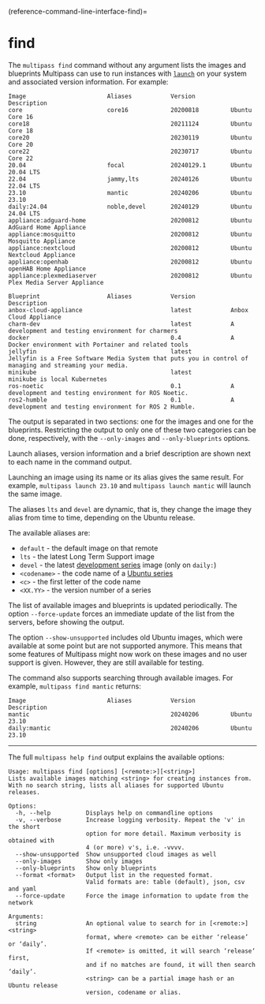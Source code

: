 (reference-command-line-interface-find)=
# find

The `multipass find` command without any argument lists the images and blueprints Multipass can use to run instances with [`launch`](/reference/command-line-interface/launch) on your system and associated version information. For example:

```{code-block} text
Image                       Aliases           Version          Description
core                        core16            20200818         Ubuntu Core 16
core18                                        20211124         Ubuntu Core 18
core20                                        20230119         Ubuntu Core 20
core22                                        20230717         Ubuntu Core 22
20.04                       focal             20240129.1       Ubuntu 20.04 LTS
22.04                       jammy,lts         20240126         Ubuntu 22.04 LTS
23.10                       mantic            20240206         Ubuntu 23.10
daily:24.04                 noble,devel       20240129         Ubuntu 24.04 LTS
appliance:adguard-home                        20200812         Ubuntu AdGuard Home Appliance
appliance:mosquitto                           20200812         Ubuntu Mosquitto Appliance
appliance:nextcloud                           20200812         Ubuntu Nextcloud Appliance
appliance:openhab                             20200812         Ubuntu openHAB Home Appliance
appliance:plexmediaserver                     20200812         Ubuntu Plex Media Server Appliance

Blueprint                   Aliases           Version          Description
anbox-cloud-appliance                         latest           Anbox Cloud Appliance
charm-dev                                     latest           A development and testing environment for charmers
docker                                        0.4              A Docker environment with Portainer and related tools
jellyfin                                      latest           Jellyfin is a Free Software Media System that puts you in control of managing and streaming your media.
minikube                                      latest           minikube is local Kubernetes
ros-noetic                                    0.1              A development and testing environment for ROS Noetic.
ros2-humble                                   0.1              A development and testing environment for ROS 2 Humble.
```

The output is separated in two sections: one for the images and one for the blueprints. Restricting the output to only one of these two categories can be done, respectively, with the `--only-images` and `--only-blueprints` options.

Launch aliases, version information and a brief description are shown next to each name in the command output.

Launching an image using its name or its alias gives the same result. For example, `multipass launch 23.10`  and  `multipass launch mantic` will launch the same image.

The aliases `lts` and `devel` are dynamic, that is, they change the image they alias from time to time, depending on the Ubuntu release.

The available aliases are:
- `default` - the default image on that remote
- `lts` - the latest Long Term Support image
- `devel` - the latest [development series](https://launchpad.net/ubuntu/devel) image (only on `daily:`)
- `<codename>` - the code name of a [Ubuntu series](https://launchpad.net/ubuntu/+series)
- `<c>` - the first letter of the code name
- `<XX.YY>` - the version number of a series

The list of available images and blueprints is updated periodically. The option `--force-update` forces an immediate update of the list from the servers, before showing the output.

The option `--show-unsupported` includes old Ubuntu images, which were available at some point but are not supported anymore. This means that some features of Multipass might now work on these images and no user support is given. However, they are still available for testing.

The command also supports searching through available images. For example, `multipass find mantic`  returns:

```{code-block} text
Image                       Aliases           Version          Description
mantic                                        20240206         Ubuntu 23.10
daily:mantic                                  20240206         Ubuntu 23.10
```

---

The full `multipass help find` output explains the available options:

```{code-block} text
Usage: multipass find [options] [<remote:>][<string>]
Lists available images matching <string> for creating instances from.
With no search string, lists all aliases for supported Ubuntu releases.

Options:
  -h, --help          Displays help on commandline options
  -v, --verbose       Increase logging verbosity. Repeat the 'v' in the short
                      option for more detail. Maximum verbosity is obtained with
                      4 (or more) v's, i.e. -vvvv.
  --show-unsupported  Show unsupported cloud images as well
  --only-images       Show only images
  --only-blueprints   Show only blueprints
  --format <format>   Output list in the requested format.
                      Valid formats are: table (default), json, csv and yaml
  --force-update      Force the image information to update from the network

Arguments:
  string              An optional value to search for in [<remote:>]<string>
                      format, where <remote> can be either ‘release’ or ‘daily’.
                      If <remote> is omitted, it will search ‘release‘ first,
                      and if no matches are found, it will then search ‘daily‘.
                      <string> can be a partial image hash or an Ubuntu release
                      version, codename or alias.
```
